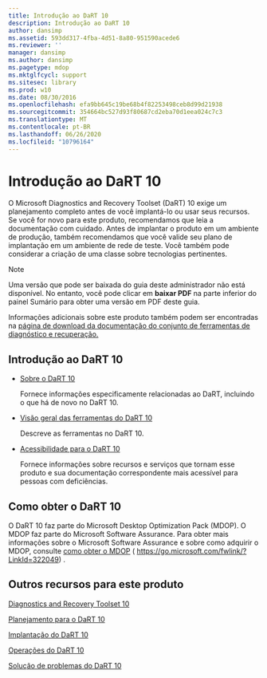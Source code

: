```yaml
---
title: Introdução ao DaRT 10
description: Introdução ao DaRT 10
author: dansimp
ms.assetid: 593dd317-4fba-4d51-8a80-951590acede6
ms.reviewer: ''
manager: dansimp
ms.author: dansimp
ms.pagetype: mdop
ms.mktglfcycl: support
ms.sitesec: library
ms.prod: w10
ms.date: 08/30/2016
ms.openlocfilehash: efa9bb645c19be68b4f82253498ceb8d99d21938
ms.sourcegitcommit: 354664bc527d93f80687cd2eba70d1eea024c7c3
ms.translationtype: MT
ms.contentlocale: pt-BR
ms.lasthandoff: 06/26/2020
ms.locfileid: "10796164"
---
```

# Introdução ao DaRT 10


O Microsoft Diagnostics and Recovery Toolset (DaRT) 10 exige um planejamento completo antes de você implantá-lo ou usar seus recursos. Se você for novo para este produto, recomendamos que leia a documentação com cuidado. Antes de implantar o produto em um ambiente de produção, também recomendamos que você valide seu plano de implantação em um ambiente de rede de teste. Você também pode considerar a criação de uma classe sobre tecnologias pertinentes. 

>[!NOTE]
> Uma versão que pode ser baixada do guia deste administrador não está disponível. No entanto, você pode clicar em **baixar PDF** na parte inferior do painel Sumário para obter uma versão em PDF deste guia.
>
>Informações adicionais sobre este produto também podem ser encontradas na [página de download da documentação do conjunto de ferramentas de diagnóstico e recuperação.](https://www.microsoft.com/download/details.aspx?id=27754)
 

## Introdução ao DaRT 10


-   [Sobre o DaRT 10](about-dart-10.md)

    Fornece informações especificamente relacionadas ao DaRT, incluindo o que há de novo no DaRT 10.

-   [Visão geral das ferramentas do DaRT 10](overview-of-the-tools-in-dart-10.md)

    Descreve as ferramentas no DaRT 10.

-   [Acessibilidade para o DaRT 10](accessibility-for-dart-10.md)

    Fornece informações sobre recursos e serviços que tornam esse produto e sua documentação correspondente mais acessível para pessoas com deficiências.

## Como obter o DaRT 10


O DaRT 10 faz parte do Microsoft Desktop Optimization Pack (MDOP). O MDOP faz parte do Microsoft Software Assurance. Para obter mais informações sobre o Microsoft Software Assurance e sobre como adquirir o MDOP, consulte [como obter o MDOP](https://go.microsoft.com/fwlink/?LinkId=322049) ( https://go.microsoft.com/fwlink/?LinkId=322049) .

## <a href="" id="other-resources-for-this-product-"></a>Outros recursos para este produto


[Diagnostics and Recovery Toolset 10](index.md)

[Planejamento para o DaRT 10](planning-for-dart-10.md)

[Implantação do DaRT 10](deploying-dart-10.md)

[Operações do DaRT 10](operations-for-dart-10.md)

[Solução de problemas do DaRT 10](troubleshooting-dart-10.md)

 

 





